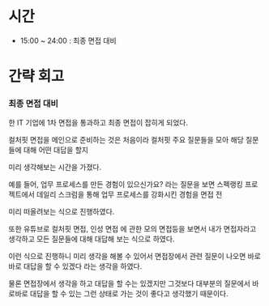 # 시간

- 15:00 ~ 24:00 : 최종 면접 대비

# 간략 회고

### 최종 면접 대비

한 IT 기업에 1차 면접을 통과하고 최종 면접이 잡히게 되었다.

컬처핏 면접을 메인으로 준비하는 것은 처음이라 컬처핏 주요 질문들을 모아 해당 질문들에 대해 어떤 대답을 할지

미리 생각해보는 시간을 가졌다.

예를 들어, 업무 프로세스를 만든 경험이 있으신가요? 라는 질문을 보면 스펙랭킹 프로젝트에서 데일리 스크럼을 통해 업무 프로세스를 강화시킨 경험을 면접 전

미리 떠올려보는 식으로 진행하였다.

또한 유튜브로 컬처핏 면접, 인성 면접 에 관한 모의 면접등을 보면서 내가 면접자라고 생각하고 모든 질문들에 대해 대답해 보는 식으로 하였다.

이런 식으로 진행하니 미리 생각을 해볼 수 있어서 면접장에서 관련 질문이 나오면 바로바로 대답을 할 수 있겠다 라는 생각을 하였다.

물론 면접장에서 생각을 하고 대답을 할 수는 있겠지만 그것보다 대부분의 질문에서 바로바로 대답을 할 수 있는 그런 상태로 가는 것이 좋다고 생각했기 때문이다.